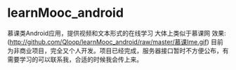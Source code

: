 # learnMooc_android
慕课类Android应用，提供视频和文本形式的在线学习
大体上类似于慕课网
效果:
(http://github.com/Qloop/learnMooc_android/raw/master/慕课Ime.gif)
目前为非商业项目，完全又个人开发。项目已经完成，服务器接口暂时不方便公布，有需要学习的可以联系我，合适的时候我会传上来。
